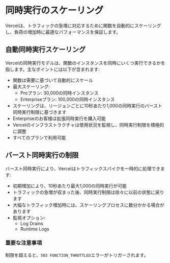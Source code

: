 # 同時実行のスケーリング

Vercelは、トラフィックの急増に対応するために関数を自動的にスケーリングし、負荷の増加時に最適なパフォーマンスを保証します。

## 自動同時実行スケーリング

Vercelの同時実行モデルは、関数のインスタンスを同時にいくつ実行できるかを指します。主なポイントには以下が含まれます:

- 関数は需要に基づいて自動的にスケール
- 最大スケーリング:
  - Proプラン: 30,000の同時インスタンス
  - Enterpriseプラン: 100,000の同時インスタンス
- スケーリングは、リージョンごとに10秒あたり1,000の同時実行のバースト同時実行制限に基づきます
- Enterpriseのお客様は拡張同時実行を購入可能
- Vercelのインフラストラクチャは使用状況を監視し、同時実行制限を積極的に調整
- すべてのプランで利用可能

## バースト同時実行の制限

バースト同時実行により、Vercelはトラフィックスパイクを一時的に処理できます:

- 初期増加により、10秒あたり最大1,000の同時実行が可能
- トラフィックの急増が収まった後、同時実行制限は徐々に以前の状態に戻ります
- 大幅なトラフィック増加時には、スケーリングプロセスに数分かかる場合があります
- 監視オプション:
  - Log Drains
  - Runtime Logs

### 重要な注意事項

制限を超えると、`503 FUNCTION_THROTTLED`エラーがトリガーされます。
